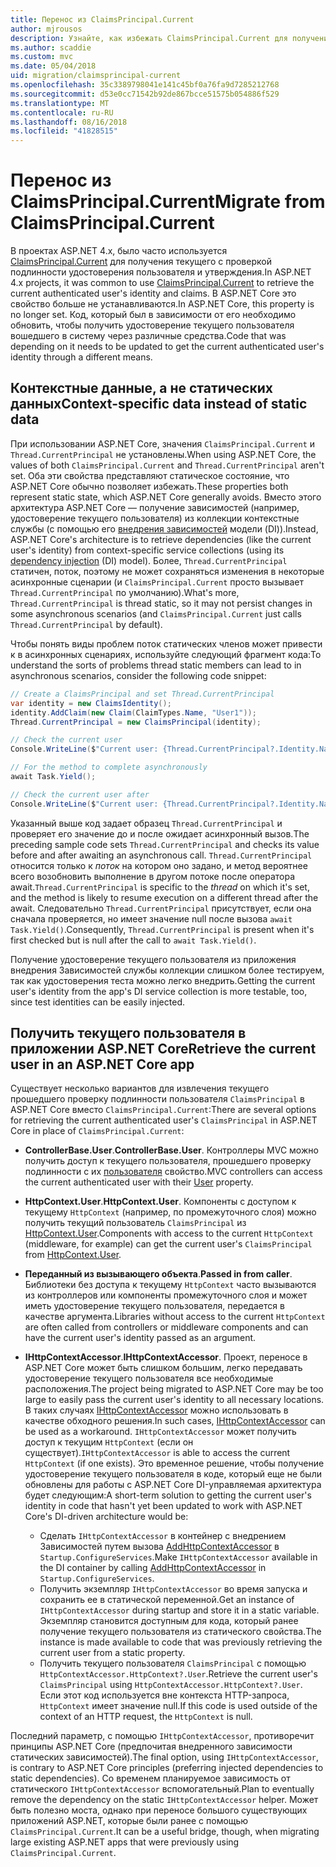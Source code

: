```yaml
---
title: Перенос из ClaimsPrincipal.Current
author: mjrousos
description: Узнайте, как избежать ClaimsPrincipal.Current для получения удостоверения текущего прошедшего проверку подлинности пользователя и утверждения в ASP.NET Core.
ms.author: scaddie
ms.custom: mvc
ms.date: 05/04/2018
uid: migration/claimsprincipal-current
ms.openlocfilehash: 35c3389798041e141c45bf0a76fa9d7285212768
ms.sourcegitcommit: d53e0cc71542b92de867bcce51575b054886f529
ms.translationtype: MT
ms.contentlocale: ru-RU
ms.lasthandoff: 08/16/2018
ms.locfileid: "41828515"
---
```

# <a name="migrate-from-claimsprincipalcurrent"></a><span data-ttu-id="fb4be-103">Перенос из ClaimsPrincipal.Current</span><span class="sxs-lookup"><span data-stu-id="fb4be-103">Migrate from ClaimsPrincipal.Current</span></span>

<span data-ttu-id="fb4be-104">В проектах ASP.NET 4.x, было часто используется [ClaimsPrincipal.Current](/dotnet/api/system.security.claims.claimsprincipal.current) для получения текущего с проверкой подлинности удостоверения пользователя и утверждения.</span><span class="sxs-lookup"><span data-stu-id="fb4be-104">In ASP.NET 4.x projects, it was common to use [ClaimsPrincipal.Current](/dotnet/api/system.security.claims.claimsprincipal.current) to retrieve the current authenticated user's identity and claims.</span></span> <span data-ttu-id="fb4be-105">В ASP.NET Core это свойство больше не устанавливаются.</span><span class="sxs-lookup"><span data-stu-id="fb4be-105">In ASP.NET Core, this property is no longer set.</span></span> <span data-ttu-id="fb4be-106">Код, который был в зависимости от его необходимо обновить, чтобы получить удостоверение текущего пользователя вошедшего в систему через различные средства.</span><span class="sxs-lookup"><span data-stu-id="fb4be-106">Code that was depending on it needs to be updated to get the current authenticated user's identity through a different means.</span></span>

## <a name="context-specific-data-instead-of-static-data"></a><span data-ttu-id="fb4be-107">Контекстные данные, а не статических данных</span><span class="sxs-lookup"><span data-stu-id="fb4be-107">Context-specific data instead of static data</span></span>

<span data-ttu-id="fb4be-108">При использовании ASP.NET Core, значения `ClaimsPrincipal.Current` и `Thread.CurrentPrincipal` не установлены.</span><span class="sxs-lookup"><span data-stu-id="fb4be-108">When using ASP.NET Core, the values of both `ClaimsPrincipal.Current` and `Thread.CurrentPrincipal` aren't set.</span></span> <span data-ttu-id="fb4be-109">Оба эти свойства представляют статическое состояние, что ASP.NET Core обычно позволяет избежать.</span><span class="sxs-lookup"><span data-stu-id="fb4be-109">These properties both represent static state, which ASP.NET Core generally avoids.</span></span> <span data-ttu-id="fb4be-110">Вместо этого архитектура ASP.NET Core — получение зависимостей (например, удостоверение текущего пользователя) из коллекции контекстные службы (с помощью его [внедрения зависимостей](xref:fundamentals/dependency-injection) модели (DI)).</span><span class="sxs-lookup"><span data-stu-id="fb4be-110">Instead, ASP.NET Core's architecture is to retrieve dependencies (like the current user's identity) from context-specific service collections (using its [dependency injection](xref:fundamentals/dependency-injection) (DI) model).</span></span> <span data-ttu-id="fb4be-111">Более, `Thread.CurrentPrincipal` статичен, поток, поэтому не может сохраняться изменения в некоторые асинхронные сценарии (и `ClaimsPrincipal.Current` просто вызывает `Thread.CurrentPrincipal` по умолчанию).</span><span class="sxs-lookup"><span data-stu-id="fb4be-111">What's more, `Thread.CurrentPrincipal` is thread static, so it may not persist changes in some asynchronous scenarios (and `ClaimsPrincipal.Current` just calls `Thread.CurrentPrincipal` by default).</span></span>

<span data-ttu-id="fb4be-112">Чтобы понять виды проблем поток статических членов может привести к в асинхронных сценариях, используйте следующий фрагмент кода:</span><span class="sxs-lookup"><span data-stu-id="fb4be-112">To understand the sorts of problems thread static members can lead to in asynchronous scenarios, consider the following code snippet:</span></span>

```csharp
// Create a ClaimsPrincipal and set Thread.CurrentPrincipal
var identity = new ClaimsIdentity();
identity.AddClaim(new Claim(ClaimTypes.Name, "User1"));
Thread.CurrentPrincipal = new ClaimsPrincipal(identity);

// Check the current user
Console.WriteLine($"Current user: {Thread.CurrentPrincipal?.Identity.Name}");

// For the method to complete asynchronously
await Task.Yield();

// Check the current user after
Console.WriteLine($"Current user: {Thread.CurrentPrincipal?.Identity.Name}");
```

<span data-ttu-id="fb4be-113">Указанный выше код задает образец `Thread.CurrentPrincipal` и проверяет его значение до и после ожидает асинхронный вызов.</span><span class="sxs-lookup"><span data-stu-id="fb4be-113">The preceding sample code sets `Thread.CurrentPrincipal` and checks its value before and after awaiting an asynchronous call.</span></span> <span data-ttu-id="fb4be-114">`Thread.CurrentPrincipal` относится только к *поток* на котором оно задано, и метод вероятнее всего возобновить выполнение в другом потоке после оператора await.</span><span class="sxs-lookup"><span data-stu-id="fb4be-114">`Thread.CurrentPrincipal` is specific to the *thread* on which it's set, and the method is likely to resume execution on a different thread after the await.</span></span> <span data-ttu-id="fb4be-115">Следовательно `Thread.CurrentPrincipal` присутствует, если она сначала проверяется, но имеет значение null после вызова `await Task.Yield()`.</span><span class="sxs-lookup"><span data-stu-id="fb4be-115">Consequently, `Thread.CurrentPrincipal` is present when it's first checked but is null after the call to `await Task.Yield()`.</span></span>

<span data-ttu-id="fb4be-116">Получение удостоверение текущего пользователя из приложения внедрения Зависимостей службы коллекции слишком более тестируем, так как удостоверения теста можно легко внедрить.</span><span class="sxs-lookup"><span data-stu-id="fb4be-116">Getting the current user's identity from the app's DI service collection is more testable, too, since test identities can be easily injected.</span></span>

## <a name="retrieve-the-current-user-in-an-aspnet-core-app"></a><span data-ttu-id="fb4be-117">Получить текущего пользователя в приложении ASP.NET Core</span><span class="sxs-lookup"><span data-stu-id="fb4be-117">Retrieve the current user in an ASP.NET Core app</span></span>

<span data-ttu-id="fb4be-118">Существует несколько вариантов для извлечения текущего прошедшего проверку подлинности пользователя `ClaimsPrincipal` в ASP.NET Core вместо `ClaimsPrincipal.Current`:</span><span class="sxs-lookup"><span data-stu-id="fb4be-118">There are several options for retrieving the current authenticated user's `ClaimsPrincipal` in ASP.NET Core in place of `ClaimsPrincipal.Current`:</span></span>

* <span data-ttu-id="fb4be-119">**ControllerBase.User**.</span><span class="sxs-lookup"><span data-stu-id="fb4be-119">**ControllerBase.User**.</span></span> <span data-ttu-id="fb4be-120">Контроллеры MVC можно получить доступ к текущего пользователя, прошедшего проверку подлинности с их [пользователя](/dotnet/api/microsoft.aspnetcore.mvc.controllerbase.user) свойство.</span><span class="sxs-lookup"><span data-stu-id="fb4be-120">MVC controllers can access the current authenticated user with their [User](/dotnet/api/microsoft.aspnetcore.mvc.controllerbase.user) property.</span></span>
* <span data-ttu-id="fb4be-121">**HttpContext.User**.</span><span class="sxs-lookup"><span data-stu-id="fb4be-121">**HttpContext.User**.</span></span> <span data-ttu-id="fb4be-122">Компоненты с доступом к текущему `HttpContext` (например, по промежуточного слоя) можно получить текущий пользователь `ClaimsPrincipal` из [HttpContext.User](/dotnet/api/microsoft.aspnetcore.http.httpcontext.user).</span><span class="sxs-lookup"><span data-stu-id="fb4be-122">Components with access to the current `HttpContext` (middleware, for example) can get the current user's `ClaimsPrincipal` from [HttpContext.User](/dotnet/api/microsoft.aspnetcore.http.httpcontext.user).</span></span>
* <span data-ttu-id="fb4be-123">**Переданный из вызывающего объекта**.</span><span class="sxs-lookup"><span data-stu-id="fb4be-123">**Passed in from caller**.</span></span> <span data-ttu-id="fb4be-124">Библиотеки без доступа к текущему `HttpContext` часто вызываются из контроллеров или компоненты промежуточного слоя и может иметь удостоверение текущего пользователя, передается в качестве аргумента.</span><span class="sxs-lookup"><span data-stu-id="fb4be-124">Libraries without access to the current `HttpContext` are often called from controllers or middleware components and can have the current user's identity passed as an argument.</span></span>
* <span data-ttu-id="fb4be-125">**IHttpContextAccessor**.</span><span class="sxs-lookup"><span data-stu-id="fb4be-125">**IHttpContextAccessor**.</span></span> <span data-ttu-id="fb4be-126">Проект, переносе в ASP.NET Core может быть слишком большим, легко передавать удостоверение текущего пользователя все необходимые расположения.</span><span class="sxs-lookup"><span data-stu-id="fb4be-126">The project being migrated to ASP.NET Core may be too large to easily pass the current user's identity to all necessary locations.</span></span> <span data-ttu-id="fb4be-127">В таких случаях [IHttpContextAccessor](/dotnet/api/microsoft.aspnetcore.http.ihttpcontextaccessor) можно использовать в качестве обходного решения.</span><span class="sxs-lookup"><span data-stu-id="fb4be-127">In such cases, [IHttpContextAccessor](/dotnet/api/microsoft.aspnetcore.http.ihttpcontextaccessor) can be used as a workaround.</span></span> <span data-ttu-id="fb4be-128">`IHttpContextAccessor` может получить доступ к текущим `HttpContext` (если он существует).</span><span class="sxs-lookup"><span data-stu-id="fb4be-128">`IHttpContextAccessor` is able to access the current `HttpContext` (if one exists).</span></span> <span data-ttu-id="fb4be-129">Это временное решение, чтобы получение удостоверение текущего пользователя в коде, который еще не были обновлены для работы с ASP.NET Core DI-управляемая архитектура будет следующим:</span><span class="sxs-lookup"><span data-stu-id="fb4be-129">A short-term solution to getting the current user's identity in code that hasn't yet been updated to work with ASP.NET Core's DI-driven architecture would be:</span></span>

  * <span data-ttu-id="fb4be-130">Сделать `IHttpContextAccessor` в контейнер с внедрением Зависимостей путем вызова [AddHttpContextAccessor](https://github.com/aspnet/Hosting/issues/793) в `Startup.ConfigureServices`.</span><span class="sxs-lookup"><span data-stu-id="fb4be-130">Make `IHttpContextAccessor` available in the DI container by calling [AddHttpContextAccessor](https://github.com/aspnet/Hosting/issues/793) in `Startup.ConfigureServices`.</span></span>
  * <span data-ttu-id="fb4be-131">Получить экземпляр `IHttpContextAccessor` во время запуска и сохранить ее в статической переменной.</span><span class="sxs-lookup"><span data-stu-id="fb4be-131">Get an instance of `IHttpContextAccessor` during startup and store it in a static variable.</span></span> <span data-ttu-id="fb4be-132">Экземпляр становится доступным для кода, который ранее получение текущего пользователя из статического свойства.</span><span class="sxs-lookup"><span data-stu-id="fb4be-132">The instance is made available to code that was previously retrieving the current user from a static property.</span></span>
  * <span data-ttu-id="fb4be-133">Получить текущего пользователя `ClaimsPrincipal` с помощью `HttpContextAccessor.HttpContext?.User`.</span><span class="sxs-lookup"><span data-stu-id="fb4be-133">Retrieve the current user's `ClaimsPrincipal` using `HttpContextAccessor.HttpContext?.User`.</span></span> <span data-ttu-id="fb4be-134">Если этот код используется вне контекста HTTP-запроса, `HttpContext` имеет значение null.</span><span class="sxs-lookup"><span data-stu-id="fb4be-134">If this code is used outside of the context of an HTTP request, the `HttpContext` is null.</span></span>

<span data-ttu-id="fb4be-135">Последний параметр, с помощью `IHttpContextAccessor`, противоречит принципы ASP.NET Core (предпочитая внедренного зависимости статических зависимостей).</span><span class="sxs-lookup"><span data-stu-id="fb4be-135">The final option, using `IHttpContextAccessor`, is contrary to ASP.NET Core principles (preferring injected dependencies to static dependencies).</span></span> <span data-ttu-id="fb4be-136">Со временем планируемое зависимость от статического `IHttpContextAccessor` вспомогательный.</span><span class="sxs-lookup"><span data-stu-id="fb4be-136">Plan to eventually remove the dependency on the static `IHttpContextAccessor` helper.</span></span> <span data-ttu-id="fb4be-137">Может быть полезно моста, однако при переносе большого существующих приложений ASP.NET, которые были ранее с помощью `ClaimsPrincipal.Current`.</span><span class="sxs-lookup"><span data-stu-id="fb4be-137">It can be a useful bridge, though, when migrating large existing ASP.NET apps that were previously using `ClaimsPrincipal.Current`.</span></span>
